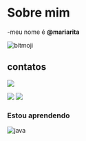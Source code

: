 # Sobre mim

-meu nome é **@mariarita**

![bitmoji](https://user-images.githubusercontent.com/104774309/169832622-6695f03d-8fa1-4b88-a4a5-908cdd30bd34.png)


## contatos
<a href = "mailto:maria.ritanascimento.ferreira@escola.pr.gov.br"><img src="https://img.shields.io/badge/Gmail-D14836?style=for-the-badge&logo=gmail&logoColor=white" target="_blank"></a>

<a href="@maah_ritax" target="_blank"><img src="https://img.shields.io/badge/-Instagram-%23E4405F?style=for-the-badge&logo=instagram&logoColor=white" target="_blank"></a>
<a href="@maria rita" target="_blank"><img src="https://img.shields.io/badge/Facebook-1877F2?style=for-the-badge&logo=facebook&logoColor=white" target="_blank"></a>

### Estou aprendendo
![java](https://img.shields.io/badge/JavaScript-323330?style=for-the-badge&logo=javascript&logoColor=F7DF1E)
